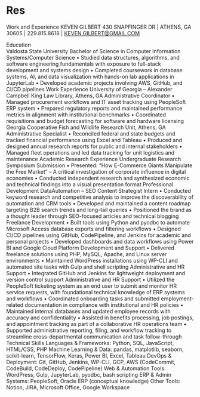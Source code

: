 # Res
Work and Experience
KEVEN GILBERT
430 SNAPFINGER DR | ATHENS, GA 30605 | 229.815.8618 | KEVEN.GILBERT@GMAIL.COM

Education 	
Valdosta State University
Bachelor of Science in Computer Information Systems/Computer Science
• Studied data structures, algorithms, and software engineering fundamentals with exposure to full-stack development and systems design
• Completed coursework in database systems, AI, and data visualization with hands-on lab applications in JupyterLab
• Developed academic projects involving AWS, GitHub, and CI/CD pipelines
Work Experience
University of Georgia – Alexander Campbell King Law Library, Athens, GA
Administrative Coordinator
• Managed procurement workflows and IT asset tracking using PeopleSoft ERP system
• Prepared regulatory reports and maintained performance metrics in alignment with institutional benchmarks
• Coordinated requisitions and budget forecasting for software and hardware licensing
Georgia Cooperative Fish and Wildlife Research Unit, Athens, GA
Administrative Specialist
• Reconciled federal and state budgets and tracked financial performance using Excel and Tableau
• Produced and designed annual research reports for public and internal stakeholders
• Managed fleet operations and led data tracking for unit logistics and maintenance
Academic Research Experience
Undergraduate Research Symposium Submission
• Presented: “How E-Commerce Giants Manipulate the Free Market” – A critical investigation of corporate influence in digital economies
• Conducted independent research and synthesized economic and technical findings into a visual presentation format
Professional Development
DataAutomation – SEO Content Strategist Intern
• Conducted keyword research and competitive analysis to improve the discoverability of automation and CRM tools
• Developed and maintained a content roadmap targeting B2B search trends and long-tail queries
• Positioned the brand as a thought leader through SEO-focused articles and technical blogging
Freelance Development 
• Built tools using Python and pyodbc to automate Microsoft Access database exports and filtering workflows
• Designed CI/CD pipelines using GitHub, CodePipeline, and Jenkins for academic and personal projects
• Developed dashboards and data workflows using Power BI and Google Cloud Platform
Development and Support
• Delivered freelance solutions using PHP, MySQL, Apache, and Linux server environments
• Maintained WordPress installations using WP-CLI and automated site tasks with Gulp and shell scripting
Administrative and HR Support
• Integrated GitHub and Jenkins for lightweight deployment and version control support
Administrative and HR Support
• Utilized the PeopleSoft ticketing system as an end user to submit and monitor HR service requests, with foundational technical knowledge of ERP systems and workflows
• Coordinated onboarding tasks and submitted employment-related documentation in compliance with institutional and HR policies
• Maintained internal databases and updated employee records with accuracy and confidentiality
• Assisted in benefits processing, job postings, and appointment tracking as part of a collaborative HR operations team
• Supported administrative reporting, filing, and workflow tracking to streamline cross-departmental communication and task follow-through
Technical Skills
Languages & Frameworks: Python, SQL, JavaScript, HTML/CSS, PHP
Machine Learning & Data: pandas, matplotlib, seaborn, scikit-learn, TensorFlow, Keras, Power BI, Excel, Tableau
DevOps & Deployment: Git, GitHub, Jenkins, WP-CLI, GCP, AWS (CodeCommit, CodeBuild, CodeDeploy, CodePipeline)
Web & Automation Tools: WordPress, Gulp, JupyterLab, pyodbc, bash scripting
ERP & Admin Systems: PeopleSoft, Oracle ERP (conceptual knowledge)
Other Tools: Notion, JIRA, Microsoft Office, Google Workspace
